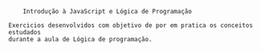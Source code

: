         Introdução à JavaScript e Lógica de Programação

    Exercicios desenvolvidos com objetivo de por em pratica os conceitos estudados
    durante a aula de Lógica de programação.

    

